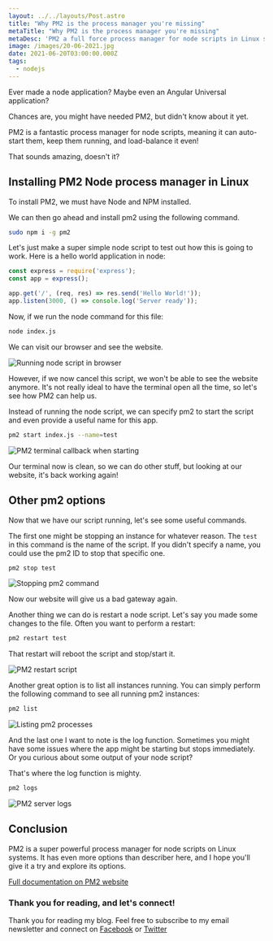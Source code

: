```yaml
---
layout: ../../layouts/Post.astro
title: "Why PM2 is the process manager you're missing"
metaTitle: "Why PM2 is the process manager you're missing"
metaDesc: 'PM2 a full force process manager for node scripts in Linux systems'
image: /images/20-06-2021.jpg
date: 2021-06-20T03:00:00.000Z
tags:
  - nodejs
---
```


Ever made a node application?
Maybe even an Angular Universal application?

Chances are, you might have needed PM2, but didn't know about it yet.

PM2 is a fantastic process manager for node scripts, meaning it can auto-start them, keep them running, and load-balance it even!

That sounds amazing, doesn't it?

## Installing PM2 Node process manager in Linux

To install PM2, we must have Node and NPM installed.

We can then go ahead and install pm2 using the following command.

```bash
sudo npm i -g pm2
```

Let's just make a super simple node script to test out how this is going to work. Here is a hello world application in node:

```js
const express = require('express');
const app = express();

app.get('/', (req, res) => res.send('Hello World!'));
app.listen(3000, () => console.log('Server ready'));
```

Now, if we run the node command for this file:

```bash
node index.js
```

We can visit our browser and see the website.

![Running node script in browser](https://cdn.hashnode.com/res/hashnode/image/upload/v1623821175895/9C-urpTSC.png)

However, if we now cancel this script, we won't be able to see the website anymore.
It's not really ideal to have the terminal open all the time, so let's see how PM2 can help us.

Instead of running the node script, we can specify pm2 to start the script and even provide a useful name for this app.

```bash
pm2 start index.js --name=test
```

![PM2 terminal callback when starting](https://cdn.hashnode.com/res/hashnode/image/upload/v1623821413104/KbNj_MPm9.png)

Our terminal now is clean, so we can do other stuff, but looking at our website, it's back working again!

## Other pm2 options

Now that we have our script running, let's see some useful commands.

The first one might be stopping an instance for whatever reason.
The `test` in this command is the name of the script.
If you didn't specify a name, you could use the pm2 ID to stop that specific one.

```bash
pm2 stop test
```

![Stopping pm2 command](https://cdn.hashnode.com/res/hashnode/image/upload/v1623821604482/IY_fFv-us.png)

Now our website will give us a bad gateway again.

Another thing we can do is restart a node script. Let's say you made some changes to the file.
Often you want to perform a restart:

```bash
pm2 restart test
```

That restart will reboot the script and stop/start it.

![PM2 restart script](https://cdn.hashnode.com/res/hashnode/image/upload/v1623821702443/lWVnvlqJx.png)

Another great option is to list all instances running.
You can simply perform the following command to see all running pm2 instances:

```bash
pm2 list
```

![Listing pm2 processes](https://cdn.hashnode.com/res/hashnode/image/upload/v1623821765105/VdOAgufVP.png)

And the last one I want to note is the log function. Sometimes you might have some issues where the app might be starting but stops immediately.
Or you curious about some output of your node script?

That's where the log function is mighty.

```bash
pm2 logs
```

![PM2 server logs](https://cdn.hashnode.com/res/hashnode/image/upload/v1623821853753/b8ttEC4d6.png)

## Conclusion

PM2 is a super powerful process manager for node scripts on Linux systems.
It has even more options than describer here, and I hope you'll give it a try and explore its options.

[Full documentation on PM2 website](https://pm2.keymetrics.io/)

### Thank you for reading, and let's connect!

Thank you for reading my blog. Feel free to subscribe to my email newsletter and connect on [Facebook](https://www.facebook.com/DailyDevTipsBlog) or [Twitter](https://twitter.com/DailyDevTips1)
